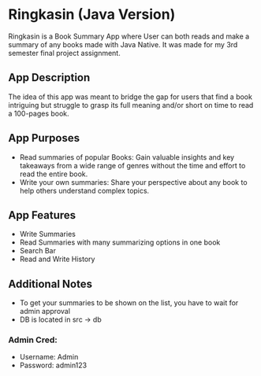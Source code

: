 # Ringkasin (Java Version)
Ringkasin is a Book Summary App where User can both reads and make a summary of any books made with Java Native. It was made for my 3rd semester final project assignment.

## App Description
The idea of this app was meant to bridge the gap for users that find a book intriguing but struggle to grasp its full meaning and/or short on time to read a 100-pages book.

## App Purposes
- Read summaries of popular Books: Gain valuable insights and key takeaways from a wide range of genres without the time and effort to read the entire book.
- Write your own summaries: Share your perspective about any book to help others understand complex topics.

## App Features
- Write Summaries
- Read Summaries with many summarizing options in one book
- Search Bar
- Read and Write History

## Additional Notes
- To get your summaries to be shown on the list, you have to wait for admin approval
- DB is located in src -> db
### Admin Cred:
- Username: Admin
- Password: admin123
